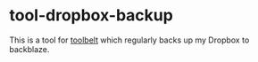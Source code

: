 # tool-dropbox-backup

This is a tool for [toolbelt](https://github.com/charlieegan3/toolbelt) which regularly backs up my Dropbox to backblaze.